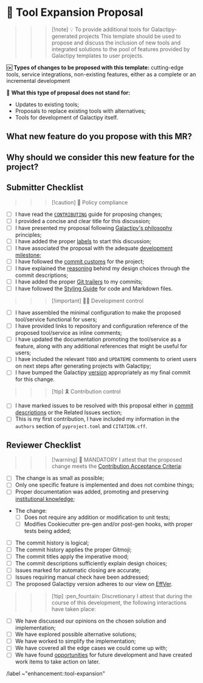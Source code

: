 # :rocket: Tool Expansion Proposal

>>> [!note] :bulb: To provide additional tools for Galactipy-generated projects
This template should be used to propose and discuss the inclusion of new tools and integrated solutions to the pool of features provided by Galactipy templates to user projects.

:ok: **Types of changes to be proposed with this template:** cutting-edge tools, service integrations, non-existing features, either as a complete or an incremental development

:no_good: **What this type of proposal does not stand for:**

- Updates to existing tools;
- Proposals to replace existing tools with alternatives;
- Tools for development of Galactipy itself.
>>>

## What new feature do you propose with this MR?

<!-- Describe WHAT your proposal refers to, with as much detail as possible -->

## Why should we consider this new feature for the project?

<!--
  Defend the reasons why this improvement is important moving forward
  What problem does it solve?
  What benefits does it bring and to whom?
  Is the tool/service in question widely known, used and accepted?
  What would be considered a successful outcome for this development from your perspective?
  How much developer support for this feature should be expected?

  Feel free to bring some of your personal experience as a Galactipy user to let us understand the circumstances that led to this proposal
-->

## Submitter Checklist

<!--
  Mark complying items as they are delivered with `[x]`
  Single out unnecessary or unworkable items with `[~]`
-->

>>> [!caution] :scroll: Policy compliance

- [ ] I have read the [`CONTRIBUTING`][1] guide for proposing changes;
- [ ] I provided a concise and clear title for this discussion;
- [ ] I have presented my proposal following [Galactipy's philosophy][2] principles;
- [ ] I have added the proper [labels][3] to start this discussion;
- [ ] I have associated the proposal with the adequate [development milestone][4];
- [ ] I have followed the [commit customs][5] for the project;
- [ ] I have explained the [reasoning][6] behind my design choices through the commit descriptions;
- [ ] I have added the proper [Git trailers][7] to my commits;
- [ ] I have followed the [Styling Guide][8] for code and Markdown files.
>>>

>>> [!important] :technologist: Development control

- [ ] I have assembled the minimal configuration to make the proposed tool/service functional for users;
- [ ] I have provided links to repository and configuration reference of the proposed tool/service as inline comments;
- [ ] I have updated the documentation promoting the tool/service as a feature, along with any additional references that might be useful for users;
- [ ] I have included the relevant `TODO` and `UPDATEME` comments to orient users on next steps after generating projects with Galactipy;
- [ ] I have bumped the Galactipy [version][9] appropriately as my final commit for this change.
>>>

>>> [!tip] :reminder_ribbon: Contribution control

- [ ] I have marked issues to be resolved with this proposal either in [commit descriptions][10] or the Related Issues section;
- [ ] This is my first contribution, I have included my information in the `authors` section of `pyproject.toml` and `CITATION.cff`.
>>>

[1]: https://gitlab.com/galactipy/galactipy/-/blob/master/CONTRIBUTING.md#speaking_head-proposing-changes-as-a-developer
[2]: https://gitlab.com/galactipy/galactipy/-/blob/master/CONTRIBUTING.md#book-our-philosophy
[3]: https://gitlab.com/galactipy/galactipy/-/labels
[4]: https://gitlab.com/galactipy/galactipy/-/milestones
[5]: https://gitlab.com/galactipy/galactipy/-/blob/master/CONTRIBUTING.md#commit-customs
[6]: https://gitlab.com/galactipy/galactipy/-/blob/master/CONTRIBUTING.md#say-why-not-just-what
[7]: https://gitlab.com/galactipy/galactipy/-/blob/master/CONTRIBUTING.md#git-trailers
[8]: https://gitlab.com/galactipy/galactipy/-/blob/master/CONTRIBUTING.md#styling
[9]: https://gitlab.com/galactipy/galactipy/-/blob/master/CONTRIBUTING.md#versioning-customs
[10]: https://docs.gitlab.com/user/project/issues/managing_issues/#closing-issues-automatically

## Reviewer Checklist

>>> [!warning] :passport_control: MANDATORY
I attest that the proposed change meets the [Contribution Acceptance Criteria][11]:

- [ ] The change is as small as possible;
- [ ] Only one specific feature is implemented and does not combine things;
- [ ] Proper documentation was added, promoting and preserving [institutional knowledge][12];
- The change: <!-- Pick only one -->
  - [ ] Does not require any addition or modification to unit tests;
  - [ ] Modifies Cookiecutter pre-gen and/or post-gen hooks, with proper tests being added;
- [ ] The commit history is logical;
- [ ] The commit history applies the proper Gitmoji;
- [ ] The commit titles apply the imperative mood;
- [ ] The commit descriptions sufficiently explain design choices;
- [ ] Issues marked for automatic closing are accurate;
- [ ] Issues requiring manual check have been addressed;
- [ ] The proposed Galactipy version adheres to our view on [EffVer][9].
>>>

>>> [!tip] :pen_fountain: Discretionary
I attest that during the course of this development, the following interactions have taken place:

- [ ] We have discussed our opinions on the chosen solution and implementation;
- [ ] We have explored possible alternative solutions;
- [ ] We have worked to simplify the implementation;
- [ ] We have covered all the edge cases we could come up with;
- [ ] We have found [opportunities][13] for future development and have created work items to take action on later.
>>>

[11]: https://gitlab.com/galactipy/galactipy/-/blob/master/CONTRIBUTING.md#contribution-acceptance-criteria
[12]: https://www.teachfloor.com/elearning-glossary/institutional-knowledge
[13]: https://gitlab.com/galactipy/galactipy/-/blob/master/CONTRIBUTING.md#sharing-insights-drives-progress

/label ~"enhancement::tool-expansion"
